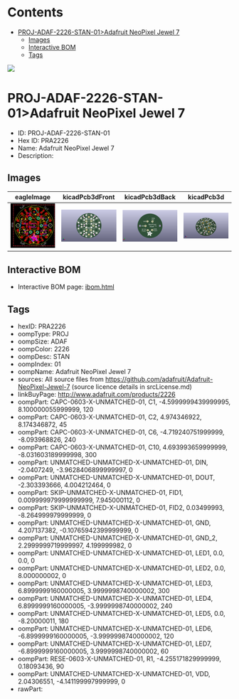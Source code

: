 



Contents
========

* [PROJ-ADAF-2226-STAN-01>Adafruit NeoPixel Jewel 7](#proj-adaf-2226-stan-01adafruit-neopixel-jewel-7)
	* [Images](#images)
	* [Interactive BOM](#interactive-bom)
	* [Tags](#tags)
  
![][im]
# PROJ-ADAF-2226-STAN-01>Adafruit NeoPixel Jewel 7

- ID: PROJ-ADAF-2226-STAN-01
- Hex ID: PRA2226
- Name: Adafruit NeoPixel Jewel 7
- Description: 

## Images
  
  

|eagleImage|kicadPcb3dFront|kicadPcb3dBack|kicadPcb3d|
| :---: | :---: | :---: | :---: |
|[![eagleImage](eagleImage_140.png)](eagleImage_600.png)|[![kicadPcb3dFront](kicadPcb3dFront_140.png)](kicadPcb3dFront_600.png)|[![kicadPcb3dBack](kicadPcb3dBack_140.png)](kicadPcb3dBack_600.png)|[![kicadPcb3d](kicadPcb3d_140.png)](kicadPcb3d_600.png)|

## Interactive BOM

- Interactive BOM page: [ibom.html](kicad/bom/ibom.html)

## Tags

- hexID: PRA2226
- oompType: PROJ
- oompSize: ADAF
- oompColor: 2226
- oompDesc: STAN
- oompIndex: 01
- oompName: Adafruit NeoPixel Jewel 7
- sources: All source files from https://github.com/adafruit/Adafruit-NeoPixel-Jewel-7 (source licence details in srcLicense.md)
- linkBuyPage: http://www.adafruit.com/products/2226
- oompPart: CAPC-0603-X-UNMATCHED-01, C1, -4.5999999439999995, 8.100000055999999, 120
- oompPart: CAPC-0603-X-UNMATCHED-01, C2, 4.974346922, 8.174346872, 45
- oompPart: CAPC-0603-X-UNMATCHED-01, C6, -4.719240751999999, -8.093968826, 240
- oompPart: CAPC-0603-X-UNMATCHED-01, C10, 4.693993659999999, -8.031603189999998, 300
- oompPart: UNMATCHED-UNMATCHED-X-UNMATCHED-01, DIN, -2.0407249, -3.9628406899999997, 0
- oompPart: UNMATCHED-UNMATCHED-X-UNMATCHED-01, DOUT, -2.303393666, 4.004212464, 0
- oompPart: SKIP-UNMATCHED-X-UNMATCHED-01, FID1, 0.009999979999999999, 7.945000112, 0
- oompPart: SKIP-UNMATCHED-X-UNMATCHED-01, FID2, 0.03499993, -8.264999979999999, 0
- oompPart: UNMATCHED-UNMATCHED-X-UNMATCHED-01, GND, 4.207137382, -0.10765942399999999, 0
- oompPart: UNMATCHED-UNMATCHED-X-UNMATCHED-01, GND_2, 2.2999999719999997, 4.199999982, 0
- oompPart: UNMATCHED-UNMATCHED-X-UNMATCHED-01, LED1, 0.0, 0.0, 0
- oompPart: UNMATCHED-UNMATCHED-X-UNMATCHED-01, LED2, 0.0, 8.000000002, 0
- oompPart: UNMATCHED-UNMATCHED-X-UNMATCHED-01, LED3, 6.8999999160000005, 3.9999998740000002, 300
- oompPart: UNMATCHED-UNMATCHED-X-UNMATCHED-01, LED4, 6.8999999160000005, -3.9999998740000002, 240
- oompPart: UNMATCHED-UNMATCHED-X-UNMATCHED-01, LED5, 0.0, -8.20000011, 180
- oompPart: UNMATCHED-UNMATCHED-X-UNMATCHED-01, LED6, -6.8999999160000005, -3.9999998740000002, 120
- oompPart: UNMATCHED-UNMATCHED-X-UNMATCHED-01, LED7, -6.8999999160000005, 3.9999998740000002, 60
- oompPart: RESE-0603-X-UNMATCHED-01, R1, -4.255171829999999, 0.18093436, 90
- oompPart: UNMATCHED-UNMATCHED-X-UNMATCHED-01, VDD, 2.04306551, -4.141199997999999, 0
- rawPart: 



[im]: kicadPcb3d_450.png
